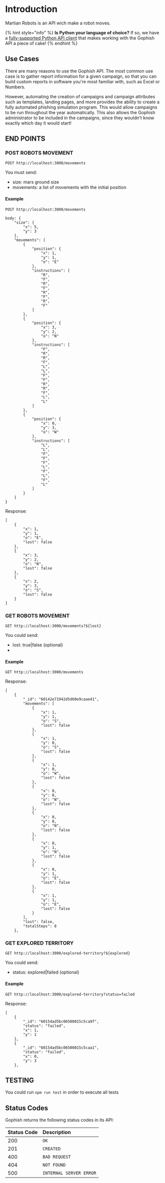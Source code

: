 # Introduction

Martian Robots is an API wich make a robot moves.

{% hint style="info" %}
**Is Python your language of choice?** If so, we have a [fully-supported Python API client](https://docs.getgophish.com/python-api-client/) that makes working with the Gophish API a piece of cake!
{% endhint %}

## Use Cases

There are many reasons to use the Gophish API. The most common use case is to gather report information for a given campaign, so that you can build custom reports in software you're most familiar with, such as Excel or Numbers.

However, automating the creation of campaigns and campaign attributes such as templates, landing pages, and more provides the ability to create a fully automated phishing simulation program. This would allow campaigns to be run throughout the year automatically. This also allows the Gophish administrator to be included in the campaigns, since they wouldn't know exactly which day it would start!

## END POINTS
### POST ROBOTS MOVEMENT
```http
POST http://localhost:3000/movements
```
You must send:
- size: mars ground size
- movements: a list of movements with the initial position

#### Example
```http
POST http://localhost:3000/movements

body: {
    "size": {
        "x": 5,
        "y": 3
    },
    "movements": [
        {
            "position": {
                "x": 1,
                "y": 1,
                "o": "E"
            },
            "instructions": [
                "R",
                "F",
                "R",
                "F",
                "R",
                "F",
                "R",
                "F"
            ]
        },
        {
            "position": {
                "x": 3,
                "y": 2,
                "o": "N"
            },
            "instructions": [
                "F",
                "R",
                "R",
                "F",
                "L",
                "L",
                "F",
                "F",
                "R",
                "R",
                "F",
                "L",
                "L"
            ]
        },
        {
            "position": {
                "x": 0,
                "y": 3,
                "o": "W"
            },
            "instructions": [
                "L",
                "L",
                "F",
                "F",
                "F",
                "L",
                "F",
                "L",
                "F",
                "L"
            ]
        }
    ]
}
```

Response: 
```
[
    {
        "x": 1,
        "y": 1,
        "o": "E",
        "lost": false
    },
    {
        "x": 3,
        "y": 2,
        "o": "N",
        "lost": false
    },
    {
        "x": 2,
        "y": 3,
        "o": "S",
        "lost": false
    }
]
```
### GET ROBOTS MOVEMENT

```http
GET http://localhost:3000/movements?${lost}
```

You could send:
- lost: true|false (optional)
- 
#### Example

```http
GET http://localhost:3000/movements
```

Response: 
```
[
    {
        "_id": "60142e71942d5d60e9caae41",
        "movements": [
            {
                "x": 1,
                "y": 1,
                "o": "S",
                "lost": false
            },
            {
                "x": 1,
                "y": 0,
                "o": "S",
                "lost": false
            },
            {
                "x": 1,
                "y": 0,
                "o": "W",
                "lost": false
            },
            {
                "x": 0,
                "y": 0,
                "o": "W",
                "lost": false
            },
            {
                "x": 0,
                "y": 0,
                "o": "N",
                "lost": false
            },
            {
                "x": 0,
                "y": 1,
                "o": "N",
                "lost": false
            },
            {
                "x": 0,
                "y": 1,
                "o": "E",
                "lost": false
            },
            {
                "x": 1,
                "y": 1,
                "o": "E",
                "lost": false
            }
        ],
        "lost": false,
        "totalSteps": 8
    },
```

### GET EXPLORED TERRITORY

```http
GET http://localhost:3000/explored-territory?${explored}
```

You could send:
- status: explored|failed (optional)

#### Example

```http
GET http://localhost:3000/explored-territory?status=failed
```

Response: 
```
[
    {
        "_id": "60154ad5bc06500015c5ca9f",
        "status": "failed",
        "x": 1,
        "y": 1
    },
    {
        "_id": "60154ad5bc06500015c5caa1",
        "status": "failed",
        "x": 0,
        "y": 3
    },
```

## TESTING
You could run `npm run test` in order to execute all tests


## Status Codes

Gophish returns the following status codes in its API:

| Status Code | Description |
| :--- | :--- |
| 200 | `OK` |
| 201 | `CREATED` |
| 400 | `BAD REQUEST` |
| 404 | `NOT FOUND` |
| 500 | `INTERNAL SERVER ERROR` |
